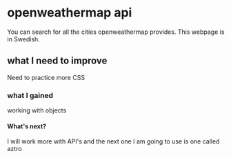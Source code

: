 # openweathermap api
You can search for all the cities openweathermap provides. 
This webpage is in Swedish.

## what I need to improve
Need to practice more CSS

### what I gained
working with objects

#### What's next?
I will work more with API's and the next one I am going to use is one called aztro
